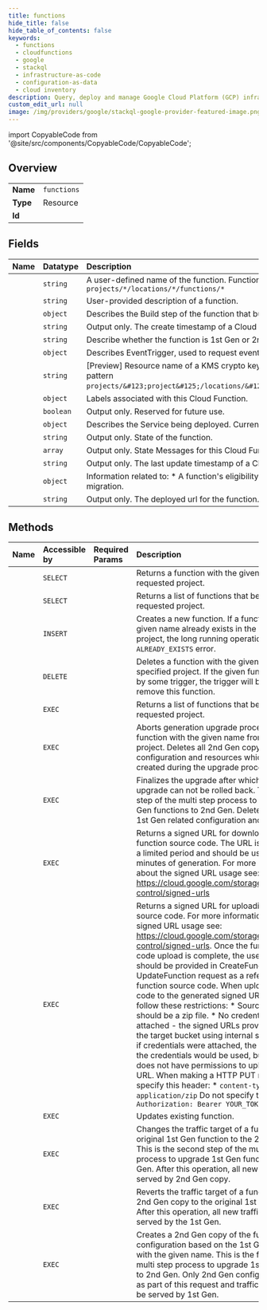 ```yaml
---
title: functions
hide_title: false
hide_table_of_contents: false
keywords:
  - functions
  - cloudfunctions
  - google    
  - stackql
  - infrastructure-as-code
  - configuration-as-data
  - cloud inventory
description: Query, deploy and manage Google Cloud Platform (GCP) infrastructure and resources using SQL
custom_edit_url: null
image: /img/providers/google/stackql-google-provider-featured-image.png
---
```


import CopyableCode from '@site/src/components/CopyableCode/CopyableCode';




## Overview
<table><tbody>
<tr><td><b>Name</b></td><td><code>functions</code></td></tr>
<tr><td><b>Type</b></td><td>Resource</td></tr>
<tr><td><b>Id</b></td><td><CopyableCode code="cloudfunctions.functions" /></td></tr>
</tbody></table>

## Fields
| Name | Datatype | Description |
|:-----|:---------|:------------|
| <CopyableCode code="name" /> | `string` | A user-defined name of the function. Function names must be unique globally and match pattern `projects/*/locations/*/functions/*` |
| <CopyableCode code="description" /> | `string` | User-provided description of a function. |
| <CopyableCode code="buildConfig" /> | `object` | Describes the Build step of the function that builds a container from the given source. |
| <CopyableCode code="createTime" /> | `string` | Output only. The create timestamp of a Cloud Function. This is only applicable to 2nd Gen functions. |
| <CopyableCode code="environment" /> | `string` | Describe whether the function is 1st Gen or 2nd Gen. |
| <CopyableCode code="eventTrigger" /> | `object` | Describes EventTrigger, used to request events to be sent from another service. |
| <CopyableCode code="kmsKeyName" /> | `string` | [Preview] Resource name of a KMS crypto key (managed by the user) used to encrypt/decrypt function resources. It must match the pattern `projects/&#123;project&#125;/locations/&#123;location&#125;/keyRings/&#123;key_ring&#125;/cryptoKeys/&#123;crypto_key&#125;`. |
| <CopyableCode code="labels" /> | `object` | Labels associated with this Cloud Function. |
| <CopyableCode code="satisfiesPzs" /> | `boolean` | Output only. Reserved for future use. |
| <CopyableCode code="serviceConfig" /> | `object` | Describes the Service being deployed. Currently Supported : Cloud Run (fully managed). |
| <CopyableCode code="state" /> | `string` | Output only. State of the function. |
| <CopyableCode code="stateMessages" /> | `array` | Output only. State Messages for this Cloud Function. |
| <CopyableCode code="updateTime" /> | `string` | Output only. The last update timestamp of a Cloud Function. |
| <CopyableCode code="upgradeInfo" /> | `object` | Information related to: * A function's eligibility for 1st Gen to 2nd Gen migration * Current state of migration for function undergoing migration. |
| <CopyableCode code="url" /> | `string` | Output only. The deployed url for the function. |
## Methods
| Name | Accessible by | Required Params | Description |
|:-----|:--------------|:----------------|:------------|
| <CopyableCode code="get" /> | `SELECT` | <CopyableCode code="functionsId, locationsId, projectsId" /> | Returns a function with the given name from the requested project. |
| <CopyableCode code="list" /> | `SELECT` | <CopyableCode code="locationsId, projectsId" /> | Returns a list of functions that belong to the requested project. |
| <CopyableCode code="create" /> | `INSERT` | <CopyableCode code="locationsId, projectsId" /> | Creates a new function. If a function with the given name already exists in the specified project, the long running operation will return `ALREADY_EXISTS` error. |
| <CopyableCode code="delete" /> | `DELETE` | <CopyableCode code="functionsId, locationsId, projectsId" /> | Deletes a function with the given name from the specified project. If the given function is used by some trigger, the trigger will be updated to remove this function. |
| <CopyableCode code="_list" /> | `EXEC` | <CopyableCode code="locationsId, projectsId" /> | Returns a list of functions that belong to the requested project. |
| <CopyableCode code="abort_function_upgrade" /> | `EXEC` | <CopyableCode code="functionsId, locationsId, projectsId" /> | Aborts generation upgrade process for a function with the given name from the specified project. Deletes all 2nd Gen copy related configuration and resources which were created during the upgrade process. |
| <CopyableCode code="commit_function_upgrade" /> | `EXEC` | <CopyableCode code="functionsId, locationsId, projectsId" /> | Finalizes the upgrade after which function upgrade can not be rolled back. This is the last step of the multi step process to upgrade 1st Gen functions to 2nd Gen. Deletes all original 1st Gen related configuration and resources. |
| <CopyableCode code="generate_download_url" /> | `EXEC` | <CopyableCode code="functionsId, locationsId, projectsId" /> | Returns a signed URL for downloading deployed function source code. The URL is only valid for a limited period and should be used within 30 minutes of generation. For more information about the signed URL usage see: https://cloud.google.com/storage/docs/access-control/signed-urls |
| <CopyableCode code="generate_upload_url" /> | `EXEC` | <CopyableCode code="locationsId, projectsId" /> | Returns a signed URL for uploading a function source code. For more information about the signed URL usage see: https://cloud.google.com/storage/docs/access-control/signed-urls. Once the function source code upload is complete, the used signed URL should be provided in CreateFunction or UpdateFunction request as a reference to the function source code. When uploading source code to the generated signed URL, please follow these restrictions: * Source file type should be a zip file. * No credentials should be attached - the signed URLs provide access to the target bucket using internal service identity; if credentials were attached, the identity from the credentials would be used, but that identity does not have permissions to upload files to the URL. When making a HTTP PUT request, specify this header: * `content-type: application/zip` Do not specify this header: * `Authorization: Bearer YOUR_TOKEN` |
| <CopyableCode code="patch" /> | `EXEC` | <CopyableCode code="functionsId, locationsId, projectsId" /> | Updates existing function. |
| <CopyableCode code="redirect_function_upgrade_traffic" /> | `EXEC` | <CopyableCode code="functionsId, locationsId, projectsId" /> | Changes the traffic target of a function from the original 1st Gen function to the 2nd Gen copy. This is the second step of the multi step process to upgrade 1st Gen functions to 2nd Gen. After this operation, all new traffic will be served by 2nd Gen copy. |
| <CopyableCode code="rollback_function_upgrade_traffic" /> | `EXEC` | <CopyableCode code="functionsId, locationsId, projectsId" /> | Reverts the traffic target of a function from the 2nd Gen copy to the original 1st Gen function. After this operation, all new traffic would be served by the 1st Gen. |
| <CopyableCode code="setup_function_upgrade_config" /> | `EXEC` | <CopyableCode code="functionsId, locationsId, projectsId" /> | Creates a 2nd Gen copy of the function configuration based on the 1st Gen function with the given name. This is the first step of the multi step process to upgrade 1st Gen functions to 2nd Gen. Only 2nd Gen configuration is setup as part of this request and traffic continues to be served by 1st Gen. |
